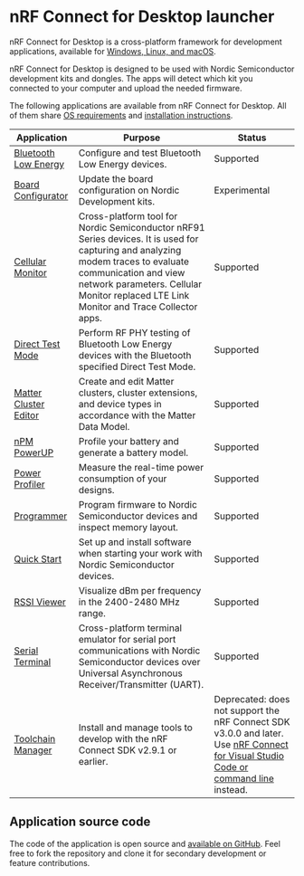 # nRF Connect for Desktop launcher

nRF Connect for Desktop is a cross-platform framework for development applications, available for [Windows, Linux, and macOS](os_support.md).

nRF Connect for Desktop is designed to be used with Nordic Semiconductor development kits and dongles. The apps will detect which kit you connected to your computer and upload the needed firmware.

The following applications are available from nRF Connect for Desktop. All of them share [OS requirements](os_support.md) and [installation instructions](installing_apps.md).

| Application           | Purpose                                                                          | Status |
| --------------------- | -------------------------------------------------------------------------------- | ------ |
| [Bluetooth Low Energy](https://docs.nordicsemi.com/bundle/nrf-connect-ble/page/index.html) | Configure and test Bluetooth Low Energy devices.   | Supported  |
| [Board Configurator](https://docs.nordicsemi.com/bundle/nrf-connect-board-configurator/page/index.html) | Update the board configuration on Nordic Development kits.   | Experimental  |
| [Cellular Monitor](https://docs.nordicsemi.com/bundle/nrf-connect-cellularmonitor/page/index.html) | Cross-platform tool for Nordic Semiconductor nRF91 Series devices. It is used for capturing and analyzing modem traces to evaluate communication and view network parameters. Cellular Monitor replaced LTE Link Monitor and Trace Collector apps.  | Supported |
| [Direct Test Mode](https://docs.nordicsemi.com/bundle/nrf-connect-direct-test-mode/page/index.html)  | Perform RF PHY testing of Bluetooth Low Energy devices with the Bluetooth specified Direct Test Mode. | Supported |
| [Matter Cluster Editor](https://docs.nordicsemi.com/bundle/nrf-connect-matter-cluster-editor/page/index.html) | Create and edit Matter clusters, cluster extensions, and device types in accordance with the Matter Data Model.   | Supported  |
| [nPM PowerUP](https://docs.nordicsemi.com/bundle/nrf-connect-npm/page/index.html) | Profile your battery and generate a battery model.   | Supported  |
| [Power Profiler](https://docs.nordicsemi.com/bundle/nrf-connect-ppk/page/index.html) | Measure the real-time power consumption of your designs. | Supported |
| [Programmer](https://docs.nordicsemi.com/bundle/nrf-connect-programmer/page/index.html) | Program firmware to Nordic Semiconductor devices and inspect memory layout.  | Supported |
| [Quick Start](https://docs.nordicsemi.com/bundle/nrf-connect-quickstart/page/index.html) | Set up and install software when starting your work with Nordic Semiconductor devices.  | Supported |
| [RSSI Viewer](https://docs.nordicsemi.com/bundle/nrf-connect-rssi-viewer/page/index.html)  | Visualize dBm per frequency in the 2400-2480 MHz range.   | Supported  |
| [Serial Terminal](https://docs.nordicsemi.com/bundle/nrf-connect-serial-terminal/page/index.html)  | Cross-platform terminal emulator for serial port communications with Nordic Semiconductor devices over Universal Asynchronous Receiver/Transmitter (UART).  | Supported |
| [Toolchain Manager](https://docs.nordicsemi.com/bundle/ncs-2.9.1/page/nrf/installation/install_ncs.html#installation_with_toolchain_manager)  | Install and manage tools to develop with the nRF Connect SDK v2.9.1 or earlier.  | Deprecated: does not support the nRF Connect SDK v3.0.0 and later. Use [nRF Connect for Visual Studio Code or command line](https://docs.nordicsemi.com/bundle/ncs-latest/page/nrf/installation/install_ncs.html) instead.   |

## Application source code

The code of the application is open source and [available on GitHub](https://github.com/NordicSemiconductor/pc-nrfconnect-launcher).
Feel free to fork the repository and clone it for secondary development or feature contributions.
